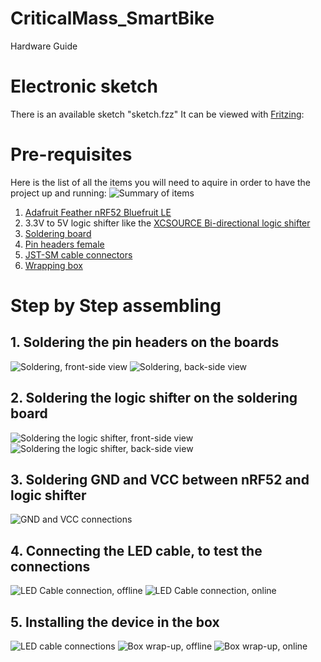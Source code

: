 # CriticalMass_SmartBike
Hardware Guide

# Electronic sketch
There is an available sketch "sketch.fzz"
It can be viewed with <a href="http://fritzing.org/home/">Fritzing</a>:


# Pre-requisites
Here is the list of all the items you will need to aquire in order to have the project up and running:
![](resources/pictures/step1_prerequisites.jpg?raw=true "Summary of items")

1. <a href="https://www.amazon.de/Adafruit-Feather-nRF52-Bluefruit-LE/dp/B071ZSQDSJ/ref=sr_1_1?s=ce-de&ie=UTF8&qid=1530471071&sr=1-1&keywords=bluefruit+nrf52">Adafruit Feather nRF52 Bluefruit LE</a>
2. 3.3V to 5V logic shifter like the
<a href="https://www.amazon.de/XCSOURCE%C2%AE-Logisches-Konverter-Bi-Direktional-TE291/dp/B0148BLZGE/ref=sr_1_1?ie=UTF8&qid=1530466361&sr=8-1&keywords=level+shifter">XCSOURCE Bi-directional logic shifter</a>
3. <a href="https://www.amazon.de/WITTKOWARE-Punktraster-experimentierplatine-100x160x1-35%C2%B5m/dp/B07CHQYSTG/ref=sr_1_1?ie=UTF8&qid=1530471416&sr=8-1&keywords=Leiterplatten+160+x+100">Soldering board</a>
4. <a href="https://www.conrad.de/de/mpe-garry-buchsenleiste-praezision-anzahl-reihen-1-polzahl-je-reihe-36-115-1-036-0-mtf-xs0-1-st-733779.html">Pin headers female</a>
5. <a href="https://www.amazon.de/OneCreation-m%C3%A4nnlicher-weiblicher-LED-Verbindungsst%C3%BCck-Kabel-LED-Streifen-Lampe/dp/B01DA5QB04/ref=sr_1_2?s=diy&ie=UTF8&qid=1530472467&sr=8-2&keywords=jst-sm-anschl%C3%BCssen+3+stift">JST-SM cable connectors</a>
6. <a href="https://www.conrad.de/de/strapubox-mg-2-a-modul-gehaeuse-55-x-36-x-30-abs-grau-1-st-522341.html">Wrapping box</a>

# Step by Step assembling
## 1. Soldering the pin headers on the boards
![](resources/pictures/step2_soldering_front.jpg?raw=true "Soldering, front-side view")
![](resources/pictures/step2_soldering_back.jpg?raw=true "Soldering, back-side view")
## 2. Soldering the logic shifter on the soldering board
![](resources/pictures/step3_soldering_logic_shifter_front.jpg?raw=true "Soldering the logic shifter, front-side view")
![](resources/pictures/step3_soldering_logic_shifter_back.jpg?raw=true "Soldering the logic shifter, back-side view")
## 3. Soldering GND and VCC between nRF52 and logic shifter
![](resources/pictures/step4_soldering_gnd_and_vcc.jpg?raw=true "GND and VCC connections")
## 4. Connecting the LED cable, to test the connections
![](resources/pictures/step5_led_connect_off.jpg?raw=true "LED Cable connection, offline")
![](resources/pictures/step5_led_connect_on.jpg?raw=true "LED Cable connection, online")
## 5. Installing the device in the box
![](resources/pictures/step6_wrapping_connections.jpg?raw=true "LED cable connections")
![](resources/pictures/step6_wrapping_box_off.jpg?raw=true "Box wrap-up, offline")
![](resources/pictures/step6_wrapping_box_on.jpg?raw=true "Box wrap-up, online")